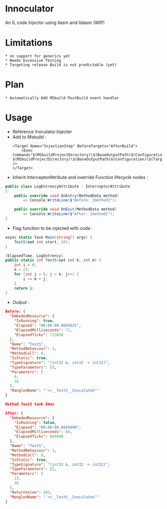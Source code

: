 # Innoculator
An IL code Injector using Ilasm and Ildasm (WIP)
# Limitations
    * no support for generics yet
    * Needs Excessive Testing
    * Targeting release Build is not predictable (yet)
# Plan 
    * Automatically Add MSbuild PostBuild event handler
# Usage
* Reference Inoculator.Injecter
* Add to Msbuild :
   ```
   <Target Name="InjectionStep" BeforeTargets="AfterBuild">
       <Exec Command="$(MSbuildProjectDirectory)\$(BaseOutputPath)$(Configuration)\$(TargetFramework)\Inoculator.Injector.exe   $(MSbuildProjectDirectory)\$(BaseOutputPath)$(Configuration)\$(TargetFramework)\$(AssemblyName).dll" />
   </Target>
  ```
* Inherit InterceptorAttribute and override Function lifecycle nodes :  
```csharp
public class LogEntrencyAttribute : InterceptorAttribute
{
    public override void OnEntry(MethodData method)
        => Console.WriteLine($"Before: {method}");

    public override void OnExit(MethodData method)
        => Console.WriteLine($"After: {method}");
}
```
* Flag function to be injected with code : 
```csharp
async static Task Main(string[] args) {
    TestS(out int start, 10);
}

[ElapsedTime, LogEntrency]
public static int TestS(out int k, int m) {
    int i = 0;
    k = 23;
    for (int j = 0; j < k; j++) {
        i += m + j;
    }
    return i;
}
```
* Output :
```json
Before: {
  "EmbededResource": {
    "IsRunning": true,
    "Elapsed": "00:00:00.0695625",
    "ElapsedMilliseconds": 71,
    "ElapsedTicks": 713658
  },
  "Name": "TestS",
  "MethodBehaviour": 1,
  "MethodCall": 0,
  "IsStatic": true,
  "TypeSignature": "(int32 &, int32 -> int32)",
  "TypeParameters": [],
  "Parameters": [
    0,
    10
  ],
  "MangledName": "'<>__TestS__Inoculated'"
}

Method TestS took 84ms

After: {
  "EmbededResource": {
    "IsRunning": false,
    "Elapsed": "00:00:00.0845090",
    "ElapsedMilliseconds": 84,
    "ElapsedTicks": 845090
  },
  "Name": "TestS",
  "MethodBehaviour": 1,
  "MethodCall": 0,
  "IsStatic": true,
  "TypeSignature": "(int32 &, int32 -> int32)",
  "TypeParameters": [],
  "Parameters": [
    23,
    10
  ],
  "ReturnValue": 483,
  "MangledName": "'<>__TestS__Inoculated'"
}
```
